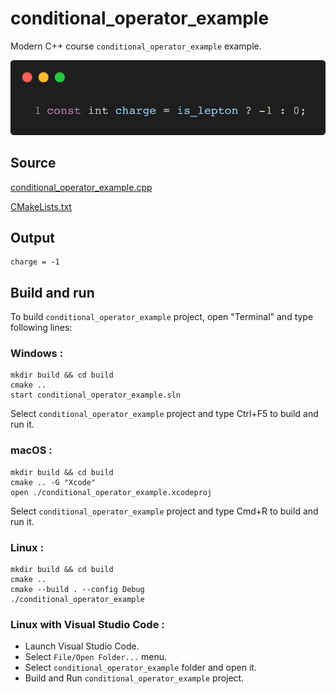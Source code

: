 # conditional_operator_example

Modern C++ course `conditional_operator_example` example.

![conditional_operator_example](../../../../docs/pictures/language_basics/conditional_operator_example.png)

## Source

[conditional_operator_example.cpp](conditional_operator_example.cpp)

[CMakeLists.txt](CMakeLists.txt)

## Output

```
charge = -1
```

## Build and run

To build `conditional_operator_example` project, open "Terminal" and type following lines:

### Windows :

``` shell
mkdir build && cd build
cmake .. 
start conditional_operator_example.sln
```

Select `conditional_operator_example` project and type Ctrl+F5 to build and run it.

### macOS :

``` shell
mkdir build && cd build
cmake .. -G "Xcode"
open ./conditional_operator_example.xcodeproj
```

Select `conditional_operator_example` project and type Cmd+R to build and run it.

### Linux :

``` shell
mkdir build && cd build
cmake .. 
cmake --build . --config Debug
./conditional_operator_example
```

### Linux with Visual Studio Code :

* Launch Visual Studio Code.
* Select `File/Open Folder...` menu.
* Select `conditional_operator_example` folder and open it.
* Build and Run `conditional_operator_example` project.
